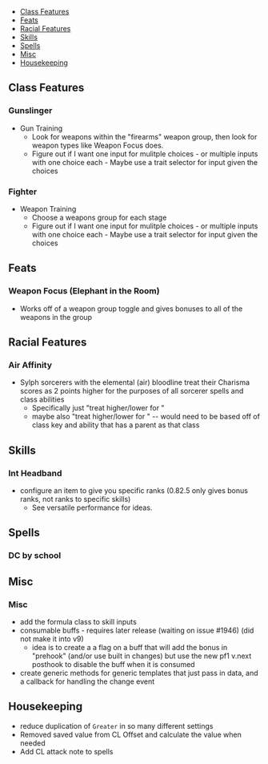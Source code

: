- [Class Features](#class-features)
- [Feats](#feats)
- [Racial Features](#racial-features)
- [Skills](#skills)
- [Spells](#spells)
- [Misc](#misc)
- [Housekeeping](#housekeeping)

## Class Features
### Gunslinger
- Gun Training
  - Look for weapons within the "firearms" weapon group, then look for weapon types like Weapon Focus does.
  - Figure out if I want one input for mulitple choices - or multiple inputs with one choice each - Maybe use a trait selector for input given the choices
### Fighter
- Weapon Training
  - Choose a weapons group for each stage
  - Figure out if I want one input for mulitple choices - or multiple inputs with one choice each - Maybe use a trait selector for input given the choices

## Feats
### Weapon Focus (Elephant in the Room)
- Works off of a weapon group toggle and gives bonuses to all of the weapons in the group

## Racial Features
### Air Affinity
- Sylph sorcerers with the elemental (air) bloodline treat their Charisma scores as 2 points higher for the purposes of all sorcerer spells and class abilities
  - Specifically just "treat <ability score> higher/lower for <spell book>"
  - maybe also "treat <ability score> higher/lower for <class ability>" -- would need to be based off of class key and ability that has a parent as that class

## Skills
### Int Headband
  - configure an item to give you specific ranks (0.82.5 only gives bonus ranks, not ranks to specific skills)
    - See versatile performance for ideas.

## Spells
### DC by school

## Misc
### Misc
- add the formula class to skill inputs
- consumable buffs - requires later release (waiting on issue #1946) (did not make it into v9)
  - idea is to create a a flag on a buff that will add the bonus in "prehook" (and/or use built in changes) but use the new pf1 v.next posthook to disable the buff when it is consumed
- create generic methods for generic templates that just pass in data, and a callback for handling the change event

## Housekeeping
- reduce duplication of `Greater` in so many different settings
- Removed saved value from CL Offset and calculate the value when needed
- Add CL attack note to spells
